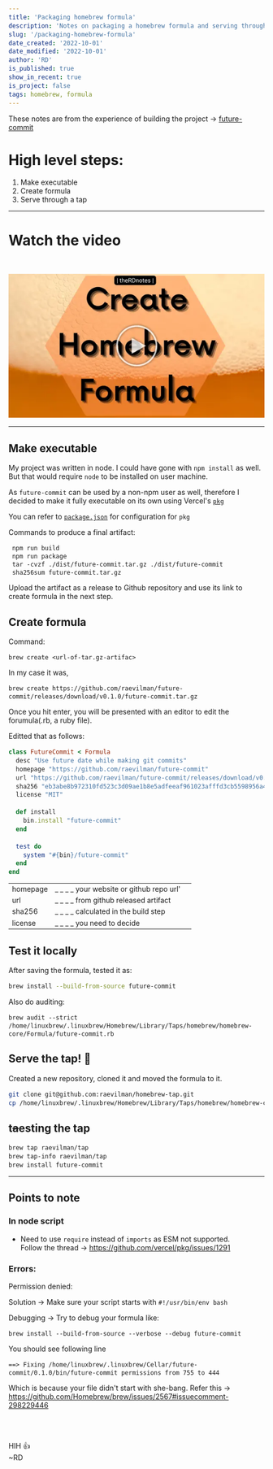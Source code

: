 ```yaml
---
title: 'Packaging homebrew formula'
description: 'Notes on packaging a homebrew formula and serving through personal tap'
slug: '/packaging-homebrew-formula'
date_created: '2022-10-01'
date_modified: '2022-10-01'
author: 'RD'
is_published: true
show_in_recent: true
is_project: false
tags: homebrew, formula
---
```


These notes are from the experience of building the project -> [future-commit](/projects/git-commit-future-date)

# High level steps:
1. Make executable
2. Create formula
3. Serve through a tap

---
# Watch the video

</br>

[![YouTube logo](./create-homebrew-formula-video-thumb.webp)](https://youtu.be/Oe0DOpG0GpQ)

---

## Make executable
My project was written in node. I could have gone with `npm install` as well.  
But that would require `node` to be installed on user machine.  

As `future-commit` can be used by a non-npm user as well, therefore I decided to make it fully executable on its own using Vercel's [`pkg`](https://github.com/vercel/pkg) 

You can refer to [`package.json`](https://github.com/raevilman/future-commit/blob/master/package.json) for configuration for `pkg`


Commands to produce a final artifact:

```
 npm run build
 npm run package
 tar -cvzf ./dist/future-commit.tar.gz ./dist/future-commit
 sha256sum future-commit.tar.gz
```

Upload the artifact as a release to Github repository and use its link to create formula in the next step.

## Create formula

Command:
```
brew create <url-of-tar.gz-artifac>
```

In my case it was,

```
brew create https://github.com/raevilman/future-commit/releases/download/v0.1.0/future-commit.tar.gz
```

Once you hit enter, you will be presented with an editor to edit the forumula(.rb, a ruby file).  

Editted that as follows:
```rb
class FutureCommit < Formula
  desc "Use future date while making git commits"
  homepage "https://github.com/raevilman/future-commit"
  url "https://github.com/raevilman/future-commit/releases/download/v0.1.0/future-commit.tar.gz"
  sha256 "eb3abe8b972310fd523c3d09ae1b8e5adfeeaf961023afffd3cb5598956a47f4"
  license "MIT"

  def install
    bin.install "future-commit"
  end

  test do
    system "#{bin}/future-commit"
  end
end
```
|  |  | |
| :---     |   :--- | ---:
| homepage | _ _ _ _ your website or github repo url'
| url | _ _ _ _ from github released artifact | 
| sha256  |  _ _ _ _ calculated in the build step |
| license  | _ _ _ _ you need to decide |


## Test it locally

After saving the formula, tested it as:

```sh
brew install --build-from-source future-commit
```

Also do auditing:
```
brew audit --strict /home/linuxbrew/.linuxbrew/Homebrew/Library/Taps/homebrew/homebrew-core/Formula/future-commit.rb
```

## Serve the tap! 🍻

Created a new repository, cloned it and moved the formula to it.  

```sh
git clone git@github.com:raevilman/homebrew-tap.git
cp /home/linuxbrew/.linuxbrew/Homebrew/Library/Taps/homebrew/homebrew-core/Formula/future-commit.rb ./homebrew-tap
```

## t~~a~~esting the tap

```sh
brew tap raevilman/tap
brew tap-info raevilman/tap
brew install future-commit
```

---

## Points to note

### In node script

- Need to use `require` instead of `imports` as ESM not supported.  
Follow the thread -> https://github.com/vercel/pkg/issues/1291
    
### Errors:

Permission denied:

Solution -> Make sure your script starts with `#!/usr/bin/env bash`  

Debugging -> Try to debug your formula like:  
```
brew install --build-from-source --verbose --debug future-commit
``` 
You should see following line
```
==> Fixing /home/linuxbrew/.linuxbrew/Cellar/future-commit/0.1.0/bin/future-commit permissions from 755 to 444
```

Which is because your file didn't start with she-bang. Refer this ->  https://github.com/Homebrew/brew/issues/2567#issuecomment-298229446

</br>
</br>

HIH 👍  
~RD
